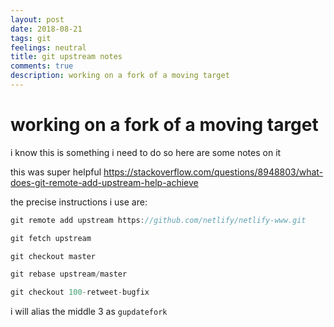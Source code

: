 ```yaml
---
layout: post
date: 2018-08-21
tags: git
feelings: neutral
title: git upstream notes
comments: true
description: working on a fork of a moving target
---
```


# working on a fork of a moving target

i know this is something i need to do so here are some notes on it

this was super helpful https://stackoverflow.com/questions/8948803/what-does-git-remote-add-upstream-help-achieve

the precise instructions i use are:

```js
git remote add upstream https://github.com/netlify/netlify-www.git

git fetch upstream

git checkout master

git rebase upstream/master

git checkout 100-retweet-bugfix
```

i will alias the middle 3 as `gupdatefork`

